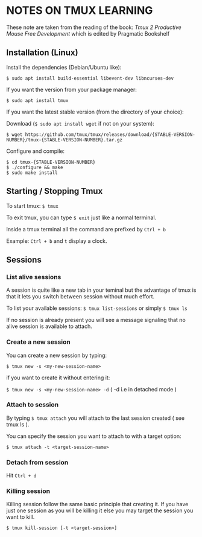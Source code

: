 NOTES ON TMUX LEARNING
======================

These note are taken from the reading of the book: *Tmux 2 Productive Mouse Free Development* which is edited by Pragmatic Bookshelf

Installation (Linux)
--------------------

Install the dependencies (Debian/Ubuntu like):

`$ sudo apt install build-essential libevent-dev libncurses-dev`

If you want the version from your package manager:

`$ sudo apt install tmux`

If you want the latest stable version (from the directory of your choice):

Download (`$ sudo apt install wget` if not on your system):

`$ wget https://github.com/tmux/tmux/releases/download/{STABLE-VERSION-NUMBER}/tmux-{STABLE-VERSION-NUMBER}.tar.gz`

Configure and compile:

```
$ cd tmux-{STABLE-VERSION-NUMBER}
$ ./configure && make
$ sudo make install
```

Starting / Stopping Tmux
------------------------

To start tmux: `$ tmux`

To exit tmux, you can type `$ exit` just like a normal terminal.

Inside a tmux terminal all the command are prefixed by `Ctrl + b`

Example: `Ctrl + b` and `t` display a clock.


Sessions
--------


### List alive sessions

A session is quite like a new tab in your teminal but the advantage of tmux is 
that it lets you switch between session without much effort.

To list your available sessions:
`$ tmux list-sessions` or simply `$ tmux ls`

If no session is already present you will see a message signaling that no alive session is available to attach.


### Create a new session

You can create a new session by typing:

`$ tmux new -s <my-new-session-name>` 

if you want to create it without entering it:

`$ tmux new -s <my-new-session-name> -d` ( -d i.e in detached mode )


### Attach to session

By typing `$ tmux attach` you will attach to the last session created ( see tmux ls ).

You can specify the session you want to attach to with a target option:

`$ tmux attach -t <target-session-name>`


### Detach from session

Hit `Ctrl + d`


### Killing session

Killing session follow the same basic principle that creating it.
If you have just one session as you will be killing it else you may target the session you want to kill.

`$ tmux kill-session [-t <target-session>]`



























